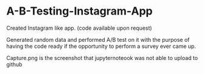 # A-B-Testing-Instagram-App
Created Instagram like app. (code available upon request)

Generated random data and performed A/B test on it with the purpose of having the code ready if the opportunity to perform a survey ever came up.

Capture.png is the screenshot that jupyternoteook was not able to upload to github
